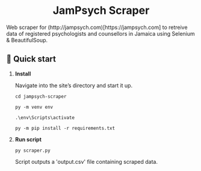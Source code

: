<h1 align="center">
JamPsych Scraper
</h1>
Web scraper for (http://jampsych.com)[https://jampsych.com] to retreive data of registered psychologists and counsellors in Jamaica using Selenium & BeautifulSoup.

## 🚀 Quick start

1.  **Install**

    Navigate into the site’s directory and start it up.

    ```shell
    cd jampsych-scraper
    
    py -m venv env
    
    .\env\Scripts\activate
    
    py -m pip install -r requirements.txt
    ```

1.  **Run script**
    ```shell
    py scraper.py
    ```
    Script outputs a 'output.csv' file containing scraped data.


